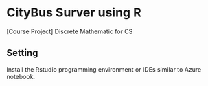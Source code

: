 # CityBus Surver using R 
 [Course Project] Discrete Mathematic for CS
## Setting
Install the Rstudio programming environment or IDEs similar to Azure notebook.
